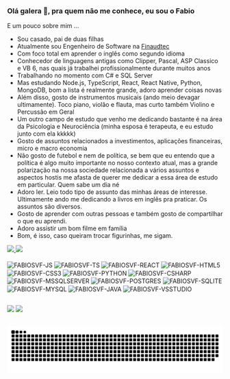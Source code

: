 ### Olá galera 👋, pra quem não me conhece, eu sou o Fabio

E um pouco sobre mim ...
- Sou casado, pai de duas filhas
- Atualmente sou Engenheiro de Software na [Finaudtec](https://finaud.com.br/)
- Com foco total em aprender o inglês como segundo idioma
- Conhecedor de linguagens antigas como Clipper, Pascal, ASP Classico e VB 6, nas quais já trabalhei profissionalmente durante muitos anos
- Trabalhando no momento com C# e SQL Server
- Mas estudando Node.js, TypeScript, React, React Native, Python, MongoDB, bom a lista é realmente grande, adoro aprender coisas novas
- Além disso, gosto de instrumentos musicais (ando meio devagar ultimamente). Toco piano, violão e flauta, mas curto também Violino e Percussão em Geral
- Um outro campo de estudo que venho me dedicando bastante é na área da Psicologia e Neurociência (minha esposa é terapeuta, e eu estudo junto com ela kkkkk)
- Gosto de assuntos relacionados a investimentos, aplicações financeiras, micro e macro economia
- Não gosto de futebol e nem de política, se bem que eu entendo que a política é algo muito importante no nosso contexto atual, mas a grande polarização na nossa sociedade relacionada a vários assuntos e aspectos hostis me afasta de querer me dedicar a essa área de estudo em particular. Quem sabe um dia né
- Adoro ler. Leio todo tipo de assunto das minhas áreas de interesse. Ultimamente ando me dedicando a livros em inglês pra praticar. Os assuntos são diversos.
- Gosto de aprender com outras pessoas e também gosto de compartilhar o que eu aprendi.
- Adoro assistir um bom filme em família
- Bom, é isso, caso queiram trocar figurinhas, me sigam.

<div>
  <a href="https://github.com/fabiosvf">
    <img height="200em" src="https://github-readme-stats.vercel.app/api?username=fabiosvf&show_icons=true&theme=dracula&include_all_commits=true&count_private=true" />
    <img height="200em" src="https://github-readme-stats.vercel.app/api/top-langs/?username=fabiosvf&layout=compact&size_weight=0.5&count_weight=0.5&theme=dracula" />
  </a>
</div>

<div style="display:inline_block"><br />
  <img align="center" alt="FABIOSVF-JS" height="30" width="40" src="https://cdn.jsdelivr.net/gh/devicons/devicon/icons/javascript/javascript-plain.svg" />
  <img align="center" alt="FABIOSVF-TS" height="30" width="40" src="https://cdn.jsdelivr.net/gh/devicons/devicon/icons/typescript/typescript-plain.svg" />
  <img align="center" alt="FABIOSVF-REACT" height="30" width="40" src="https://cdn.jsdelivr.net/gh/devicons/devicon/icons/react/react-original.svg" />
  <img align="center" alt="FABIOSVF-HTML5" height="30" width="40" src="https://cdn.jsdelivr.net/gh/devicons/devicon/icons/html5/html5-original.svg" />
  <img align="center" alt="FABIOSVF-CSS3" height="30" width="40" src="https://cdn.jsdelivr.net/gh/devicons/devicon/icons/css3/css3-original.svg" />
  <img align="center" alt="FABIOSVF-PYTHON" height="30" width="40" src="https://cdn.jsdelivr.net/gh/devicons/devicon/icons/python/python-original.svg" />
  <img align="center" alt="FABIOSVF-CSHARP" height="30" width="40" src="https://cdn.jsdelivr.net/gh/devicons/devicon/icons/csharp/csharp-original.svg" />
  <img align="center" alt="FABIOSVF-MSSQLSERVER" height="30" width="40" src="https://cdn.jsdelivr.net/gh/devicons/devicon/icons/microsoftsqlserver/microsoftsqlserver-plain.svg" />
  <img align="center" alt="FABIOSVF-POSTGRES" height="30" width="40" src="https://cdn.jsdelivr.net/gh/devicons/devicon/icons/postgresql/postgresql-original.svg" />
  <img align="center" alt="FABIOSVF-SQLITE" height="30" width="40" src="https://cdn.jsdelivr.net/gh/devicons/devicon/icons/sqlite/sqlite-original.svg" />
  <img align="center" alt="FABIOSVF-MYSQL" height="30" width="40" src="https://cdn.jsdelivr.net/gh/devicons/devicon/icons/mysql/mysql-original.svg" />
  <img align="center" alt="FABIOSVF-JAVA" height="30" width="40" src="https://cdn.jsdelivr.net/gh/devicons/devicon/icons/java/java-original.svg" />
  <img align="center" alt="FABIOSVF-VSSTUDIO" height="30" width="40" src="https://cdn.jsdelivr.net/gh/devicons/devicon/icons/visualstudio/visualstudio-plain.svg" />
</div>

##

<div>
  <a href="https://instagram.com/fabiosvf" target="_blank"><img src="https://img.shields.io/badge/Instagram-E4405F?style=for-the-badge&logo=instagram&logoColor=white" /></a>
  <a href="https://www.linkedin.com/in/fabio-silva-ferreira-b8594861/" target="_blank"><img src="https://img.shields.io/badge/LinkedIn-0077B5?style=for-the-badge&logo=linkedin&logoColor=white" /></a>
</div>

##

<picture>
  <source media="(prefers-color-scheme: dark)" srcset="github-snake-dark.svg" />
  <source media="(prefers-color-scheme: light)" srcset="github-snake.svg" />
  <img alt="github-snake" src="github-snake.svg" />
</picture>
